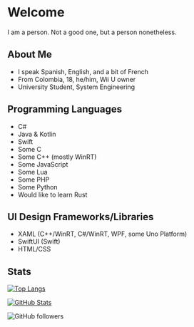 # Welcome
I am a person. Not a good one, but a person nonetheless.

## About Me
- I speak Spanish, English, and a bit of French
- From Colombia, 18, he/him, Wii U owner
- University Student, System Engineering

## Programming Languages
- C#
- Java & Kotlin
- Swift
- Some C
- Some C++ (mostly WinRT)
- Some JavaScript
- Some Lua
- Some PHP
- Some Python
- Would like to learn Rust

## UI Design Frameworks/Libraries
- XAML (C++/WinRT, C#/WinRT, WPF, some Uno Platform)
- SwiftUI (Swift)
- HTML/CSS

## Stats
[![Top Langs](https://github-readme-stats.vercel.app/api/top-langs/?username=YourOrdinaryCat&show_icons=true&theme=dark&bg_color=161b22&border_color=30363d)](https://github.com/anuraghazra/github-readme-stats)

[![GitHub Stats](https://github-readme-stats.vercel.app/api?username=YourOrdinaryCat&show_icons=true&theme=dark&bg_color=161b22&border_color=30363d)](https://github.com/anuraghazra/github-readme-stats)

<img alt="GitHub followers" src="https://img.shields.io/github/followers/YourOrdinaryCat?color=black&label=Github%20Followers&logo=Github&logoColor=white&style=for-the-badge">
